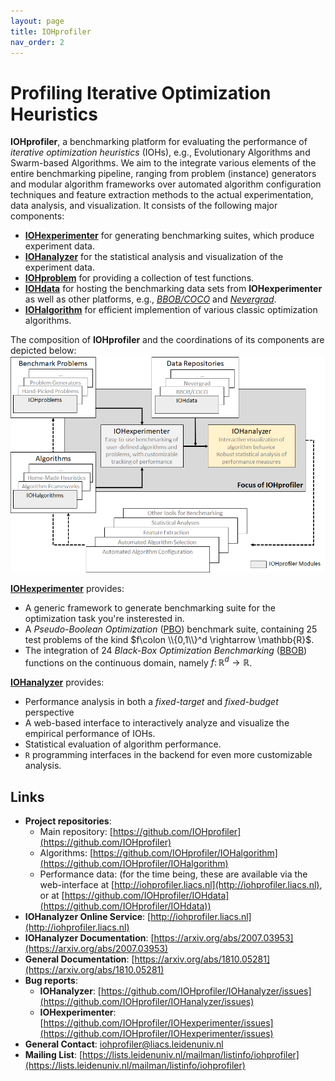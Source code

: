 ```yaml
---
layout: page
title: IOHprofiler
nav_order: 2
---
```


# Profiling Iterative Optimization Heuristics

**IOHprofiler**, a benchmarking platform for evaluating the performance of _iterative optimization heuristics_ (IOHs), e.g., Evolutionary Algorithms and Swarm-based Algorithms. We aim to the integrate various elements of the entire benchmarking pipeline, ranging from problem (instance) generators and modular algorithm frameworks over automated algorithm configuration techniques and feature extraction methods to the actual experimentation, data analysis, and visualization. It consists of the following major components:

* [__IOHexperimenter__](IOHexperimenter/) for generating benchmarking suites, which produce experiment data.
* [__IOHanalyzer__](IOHanalyzer/) for the statistical analysis and visualization of the experiment data.
* [__IOHproblem__](IOHproblem) for providing a collection of test functions.
* [__IOHdata__](IOHdata) for hosting the benchmarking data sets from __IOHexperimenter__ as well as other platforms, e.g., [_BBOB/COCO_](https://github.com/numbbo/coco) and [_Nevergrad_](https://github.com/facebookresearch/nevergrad).
* [__IOHalgorithm__](IOHalgorithm) for efficient implemention of various classic optimization algorithms.
  
The composition of **IOHprofiler** and the coordinations of its components are depicted below:
![](/assets/fig/overview.png)

[__IOHexperimenter__](IOHexperimenter/) provides:

* A generic framework to generate benchmarking suite for the optimization task you're insterested in.
* A _Pseudo-Boolean Optimization_ ([PBO](/Suites/PBO/)) benchmark suite, containing 25 test problems of the kind $f\colon \\{0,1\\}^d \rightarrow \mathbb{R}$.
* The integration of 24 _Black-Box Optimization Benchmarking_ ([BBOB](https://coco.gforge.inria.fr/downloads/download16.00/bbobdocfunctions.pdf)) functions on the continuous domain, namely $f\colon \mathbb{R}^d \rightarrow \mathbb{R}$.

[__IOHanalyzer__](IOHanalyzer/) provides:

* Performance analysis in both a <i>fixed-target</i> and <i>fixed-budget</i> perspective
* A web-based interface to interactively analyze and visualize the empirical performance of IOHs.
* Statistical evaluation of algorithm performance.
* `R` programming interfaces in the backend for even more customizable analysis.

## Links

* __Project repositories__:
  * Main repository: [https://github.com/IOHprofiler](https://github.com/IOHprofiler)
  * Algorithms: [https://github.com/IOHprofiler/IOHalgorithm](https://github.com/IOHprofiler/IOHalgorithm)
  * Performance data: (for the time being, these are available via the web-interface at [http://iohprofiler.liacs.nl](http://iohprofiler.liacs.nl), or at [https://github.com/IOHprofiler/IOHdata](https://github.com/IOHprofiler/IOHdata))
* __IOHanalyzer Online Service__: [http://iohprofiler.liacs.nl](http://iohprofiler.liacs.nl)
* __IOHanalyzer Documentation__: [https://arxiv.org/abs/2007.03953](https://arxiv.org/abs/2007.03953)
* __General Documentation__: [https://arxiv.org/abs/1810.05281](https://arxiv.org/abs/1810.05281)
* __Bug reports__:
  * __IOHanalyzer__: [https://github.com/IOHprofiler/IOHanalyzer/issues](https://github.com/IOHprofiler/IOHanalyzer/issues)
  * __IOHexperimenter__: [https://github.com/IOHprofiler/IOHexperimenter/issues](https://github.com/IOHprofiler/IOHexperimenter/issues)
* __General Contact__: [iohprofiler@liacs.leidenuniv.nl](mailto:iohprofiler@liacs.leidenuniv.nl)
* __Mailing List__: [https://lists.leidenuniv.nl/mailman/listinfo/iohprofiler](https://lists.leidenuniv.nl/mailman/listinfo/iohprofiler)